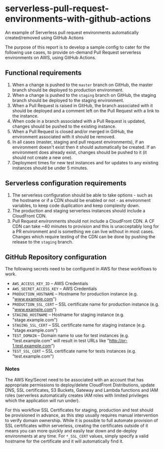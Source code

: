 # serverless-pull-request-environments-with-github-actions
An example of Serverless pull request environments automatically created/removed using GitHub Actions

The purpose of this report is to develop a sample config to cater for the following use cases, to provide on-demand Pull Request serverless environments on AWS, using GitHub Actions.

## Functional requirements

1. When a change is pushed to the `master` branch on GitHub, the master branch should be deployed to production environment.
2. When a change is pushed to the `staging` branch on GitHub, the staging branch should be deployed to the staging environment.
3. When a Pull Request is raised in GitHub, the branch associated with it should be deployed and a comment left on the Pull Request with a link to the instance.
4. When code in a branch associated with a Pull Request is updated, changes should be pushed to the existing instance.
5. When a Pull Request is closed and/or merged in GitHub, the environment associated with it should be removed.
6. In all cases (master, staging and pull request environments), if an environment doesn't exist then it should automatically be created. If an environment does already exist, changes should be pushed to it (it should not create a new one).
7. Deployment times for new test instances and for updates to any existing instances should be under 5 minutes.

## Serverless configuration requirements

1. The serverless configuration should be able to take options - such as the hostname or if a CDN should be enabled or not - as environment variables, to keep code duplication and keep complexity down.
2. The production and staging serverless instances should include a CloudFront CDN.
3. Pull Request environments should not include a CloudFront CDN. A CF CDN can take ~40 minutes to provision and this is unacceptably long for a PR environment and is something we can live without in most cases. Changes which require testing of the CDN can be done by pushing the release to the `staging` branch.

## GitHub Repository configuration

The following secrets need to be configured in AWS for these workflows to work.

* `AWS_ACCESS_KEY_ID` – AWS Credentials
* `AWS_SECRET_ACCESS_KEY` – AWS Credentials
* `PRODUCTION_HOSTNAME` – Hostname for production instance (e.g. "www.example.com")
* `PRODUCTION_SSL_CERT` – SSL certificate name for production instance (e.g. "www.example.com")
* `STAGING_HOSTNAME` – Hostname for staging instance (e.g. "stage.example.com")
* `STAGING_SSL_CERT` – SSL certificate name for staging instance (e.g. "stage.example.com")
* `TEST_DOMAIN` – Domain name to use for test instances (e.g. "test.example.com" will result in test URLs like "http://pr-1.test.example.com")
* `TEST_SSL_CERT` – SSL certificate name for tests instances (e.g. "test.example.com")

### Notes

The AWS Key/Secret need to be associated with an account that has appropriate permissions to deploy/delete CloudFront Distributions, update DNS, SSL certificates, S3 Buckets, Gateway and Lambda functions and IAM roles (serverless automatically creates IAM roles with limited privileges which the application will run under).

For this workflow SSL Certificates for staging, production and test should be provisioned in advance, as this step usually requires manual intervention to verify domain ownership. While it is possible to full automate provision of SSL certificates within serverless, creating the certificates outside of it means you can more quickly and easily tear down and de-deploy environments at any time. For `*_SSL_CERT` values, simply specify a valid hostname for the certificate and it will automatically find it.
